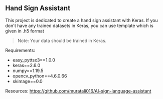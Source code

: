 ## Hand Sign Assistant

This project is dedicated to create a hand sign assistant with Keras.
If you don't have any trained datasets in Keras, you can use template which is given in .h5 format

>Note: Your data should be trained in Keras.

Requirements:
- easy_pyttsx3==1.0.0
- keras==2.6.0
- numpy==1.19.5
- opencv_python==4.6.0.66
- skimage==0.0

Resources: https://github.com/muratali016/AI-sign-language-assistant
